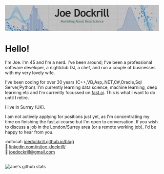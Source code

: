 ![Header image](web-header-wide.png)
# Hello!

I'm Joe. I'm 45 and I'm a nerd. I've been around; I've been a professional software developer, a nightclub DJ, a chef, and run a couple of businesses with my very lovely wife.  

I've been coding for over 30 years (C++,VB,Asp,.NET,C#,Oracle,Sql Server,Python). I'm currently learning data science, machine learning, deep learning etc and I'm currently focussed on [fast.ai](http://fast.ai). This is what I want to do until I retire. 

I live in Surrey (UK).

I am not actively applying for positions just yet, as I'm concentrating my time on finishing the fast.ai course but I'm open to conversation. If you wish to discuss a job in the London/Surrey area (or a remote working job), I'd be happy to hear from you. 

:octocat: [joedockrill.github.io/blog](http://joedockrill.github.io/blog) \
:link: [linkedin.com/in/joe-dockrill/](http://www.linkedin.com/in/joe-dockrill/) \
:email: <joedockrill@gmail.com>

\
![Joe's github stats](https://github-readme-stats.vercel.app/api?username=joedockrill&show_icons=true)
